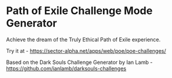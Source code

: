 Path of Exile Challenge Mode Generator
====

Achieve the dream of the Truly Ethical Path of Exile experience.

Try it at - https://sector-alpha.net/apps/web/poe/poe-challenges/

Based on the Dark Souls Challenge Generator by Ian Lamb - https://github.com/ianlamb/darksouls-challenges
